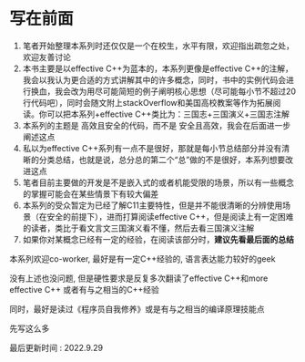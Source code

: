 # 写在前面

1. 笔者开始整理本系列时还仅仅是一个在校生，水平有限，欢迎指出疏忽之处，欢迎友善讨论
2. 本书主要是以effective C++为蓝本的，本系列更像是effective C++的注解，我会以我认为更合适的方式讲解其中的许多概念，同时，书中的实例代码会进行换血，我会改为用尽可能简短的例子阐明核心思想（尽可能每小节不超过20行代码吧），同时会随文附上stackOverflow和美国高校教案等作为拓展阅读。你可以把本系列+effective C++类比为：三国志+三国演义+三国志注解
3. 本系列的主题是 高效且安全的代码，而不是 安全且高效，我会在后面进一步阐述这点
4. 私以为effective C++系列有一点不是很好，那就是每小节总结部分并没有清晰的分类总结，也就是说，总分总的第二个“总”做的不是很好，本系列想要改进这点
5. 笔者目前主要做的开发是不是嵌入式的或者机能受限的场景，所以有一些概念的掌握可能会在某些情景下有较大偏差
6. 本系列的受众暂定为已经了解C11主要特性，但是并不能很清晰的分辨使用场景（在安全的前提下），进而打算阅读effective C++，但是阅读上有一定困难的读者，类比于看文言文三国演义看不懂，然后去看三国演义注解
7. 如果你对某概念已经有一定的经验，在阅读该部分时，**建议先看最后面的总结**

本系列欢迎co-worker, 最好是有一定C++经验的, 语言表达能力较好的geek

没有上述也没问题, 但是硬性要求是反复多次翻读了effective C++和more effective C++ 或者有与之相当的C++经验

同时，最好是读过《程序员自我修养》或是有与之相当的编译原理技能点

先写这么多

最后更新时间 : 2022.9.29
